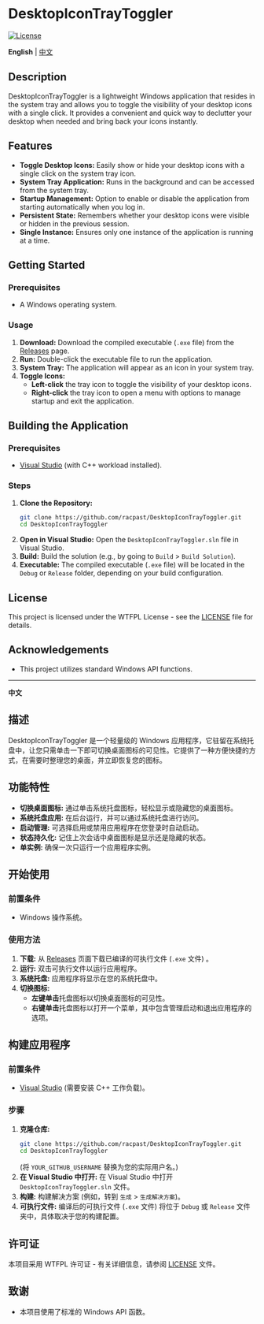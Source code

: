 # DesktopIconTrayToggler

[![License](https://img.shields.io/badge/License-WTFPL-yellow.svg)](https://www.wtfpl.net/)

**English** | [中文](#中文)

## Description

DesktopIconTrayToggler is a lightweight Windows application that resides in the system tray and allows you to toggle the visibility of your desktop icons with a single click. It provides a convenient and quick way to declutter your desktop when needed and bring back your icons instantly.

## Features

* **Toggle Desktop Icons:** Easily show or hide your desktop icons with a single click on the system tray icon.
* **System Tray Application:** Runs in the background and can be accessed from the system tray.
* **Startup Management:** Option to enable or disable the application from starting automatically when you log in.
* **Persistent State:** Remembers whether your desktop icons were visible or hidden in the previous session.
* **Single Instance:** Ensures only one instance of the application is running at a time.

## Getting Started

### Prerequisites

* A Windows operating system.

### Usage

1.  **Download:** Download the compiled executable (`.exe` file) from the [Releases](https://github.com/racpast/DesktopIconTrayToggler/releases) page.
2.  **Run:** Double-click the executable file to run the application.
3.  **System Tray:** The application will appear as an icon in your system tray.
4.  **Toggle Icons:**
    * **Left-click** the tray icon to toggle the visibility of your desktop icons.
    * **Right-click** the tray icon to open a menu with options to manage startup and exit the application.

## Building the Application

### Prerequisites

* [Visual Studio](https://visualstudio.microsoft.com/) (with C++ workload installed).

### Steps

1.  **Clone the Repository:**
    ```bash
    git clone https://github.com/racpast/DesktopIconTrayToggler.git
    cd DesktopIconTrayToggler
    ```
2.  **Open in Visual Studio:** Open the `DesktopIconTrayToggler.sln` file in Visual Studio.
3.  **Build:** Build the solution (e.g., by going to `Build` > `Build Solution`).
4.  **Executable:** The compiled executable (`.exe` file) will be located in the `Debug` or `Release` folder, depending on your build configuration.

## License

This project is licensed under the WTFPL License - see the [LICENSE](LICENSE) file for details.

## Acknowledgements

* This project utilizes standard Windows API functions.

---

<a name="中文"></a>

**中文**

## 描述

DesktopIconTrayToggler 是一个轻量级的 Windows 应用程序，它驻留在系统托盘中，让您只需单击一下即可切换桌面图标的可见性。它提供了一种方便快捷的方式，在需要时整理您的桌面，并立即恢复您的图标。

## 功能特性

* **切换桌面图标:** 通过单击系统托盘图标，轻松显示或隐藏您的桌面图标。
* **系统托盘应用:** 在后台运行，并可以通过系统托盘进行访问。
* **启动管理:** 可选择启用或禁用应用程序在您登录时自动启动。
* **状态持久化:** 记住上次会话中桌面图标是显示还是隐藏的状态。
* **单实例:** 确保一次只运行一个应用程序实例。

## 开始使用

### 前置条件

* Windows 操作系统。

### 使用方法

1.  **下载:** 从 [Releases](https://github.com/racpast/DesktopIconTrayToggler/releases) 页面下载已编译的可执行文件 (`.exe` 文件) 。
2.  **运行:** 双击可执行文件以运行应用程序。
3.  **系统托盘:** 应用程序将显示在您的系统托盘中。
4.  **切换图标:**
    * **左键单击**托盘图标以切换桌面图标的可见性。
    * **右键单击**托盘图标以打开一个菜单，其中包含管理启动和退出应用程序的选项。

## 构建应用程序

### 前置条件

* [Visual Studio](https://visualstudio.microsoft.com/) (需要安装 C++ 工作负载)。

### 步骤

1.  **克隆仓库:**
    ```bash
    git clone https://github.com/racpast/DesktopIconTrayToggler.git
    cd DesktopIconTrayToggler
    ```
    (将 `YOUR_GITHUB_USERNAME` 替换为您的实际用户名。)
2.  **在 Visual Studio 中打开:** 在 Visual Studio 中打开 `DesktopIconTrayToggler.sln` 文件。
3.  **构建:** 构建解决方案 (例如，转到 `生成` > `生成解决方案`)。
4.  **可执行文件:** 编译后的可执行文件 (`.exe` 文件) 将位于 `Debug` 或 `Release` 文件夹中，具体取决于您的构建配置。

## 许可证

本项目采用 WTFPL 许可证 - 有关详细信息，请参阅 [LICENSE](LICENSE) 文件。

## 致谢

* 本项目使用了标准的 Windows API 函数。
